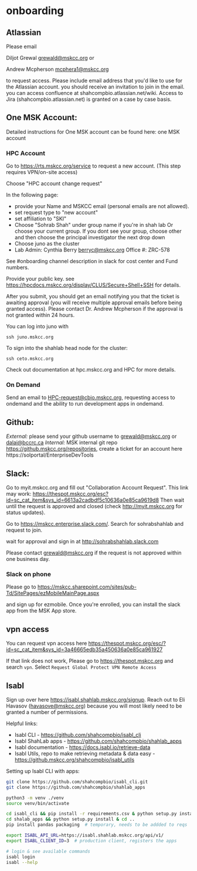 # onboarding


## Atlassian
Please email

Diljot Grewal <grewald@mskcc.org> or

Andrew Mcpherson <mcphera1@mskcc.org>

to request access. Please include email address that you'd like to use for the Atlassian account. you should receive an invitation to join in the email. you can access confluence at shahcompbio.atlassian.net/wiki. Access to Jira (shahcompbio.atlassian.net) is granted on a case by case basis.

## One MSK Account:
Detailed instructions for One MSK account  can be found here: one MSK account


### HPC Account
Go to https://rts.mskcc.org/service to request a new account.  (This step requires VPN/on-site access)

Choose "HPC account change request"

In the following page:
- provide your Name and MSKCC email (personal emails are not allowed).
- set request type to "new account"
- set affiliation to "SKI"
- Choose "Sohrab Shah" under group name if you're in shah lab Or choose your current group. If you dont see your group, choose other and then choose the principal investigator the next drop down 
- Choose juno as the cluster
- Lab Admin: Cynthia Berry <berryc@mskcc.org> Office #: ZRC-578

See #onboarding channel description in slack for cost center and Fund numbers.

Provide your public key. see https://hpcdocs.mskcc.org/display/CLUS/Secure+Shell+SSH for details.

After you submit, you should get an email notifying you that the ticket is awaiting approval (you will receive multiple approval emails before being granted access). Please contact Dr. Andrew Mcpherson if the approval is not granted within 24 hours.

You can log into juno with

```
ssh juno.mskcc.org
```

To sign into the shahlab head node for the cluster:
```
ssh ceto.mskcc.org
```

Check out documentation at hpc.mskcc.org and HPC for more details. 

### On Demand

Send an email to HPC-request@cbio.mskcc.org, requesting access to ondemand and the ability to run development apps in ondemand.

## Github:
*External:* please send your github username to grewald@mskcc.org or dalai@bccrc.ca
*Internal:* MSK internal git repo https://github.mskcc.org/repositories, create a ticket for an account here https://solportal/EnterpriseDevTools


## Slack:
Go to myit.mskcc.org and fill out "Collaboration Account Request".  This link may work:
https://thespot.mskcc.org/esc?id=sc_cat_item&sys_id=6613a2cadbdf5c10636a0e85ca9619d8
Then wait until the request is approved and closed (check http://myit.mskcc.org for status updates). 

Go to https://mskcc.enterprise.slack.com/.  Search for sohrabshahlab and request to join.

wait for approval and sign in at http://sohrabshahlab.slack.com

Please contact grewald@mskcc.org if the request is not approved within one business day.

### Slack on phone
Please go to 
https://mskcc.sharepoint.com/sites/pub-Td/SitePages/ezMobileMainPage.aspx

and sign up for ezmobile. Once you're enrolled, you can install the slack app from the MSK App store.
## vpn access

You can request vpn access here
https://thespot.mskcc.org/esc/?id=sc_cat_item&sys_id=3a46665edb35a450636a0e85ca961927

If that link does not work,  Please go to https://thespot.mskcc.org and search `vpn`. Select `Request Global Protect VPN Remote Access`


## Isabl
Sign up over here https://isabl.shahlab.mskcc.org/signup.
Reach out to Eli Havasov (havasove@mskcc.org) because you will most likely need to be granted a number of permissions.

Helpful links:
* Isabl CLI - https://github.com/shahcompbio/isabl_cli
* Isabl ShahLab apps - https://github.com/shahcompbio/shahlab_apps
* Isabl documentation - https://docs.isabl.io/retrieve-data
* Isabl Utils, repo to make retrieving metadata & data easy - https://github.mskcc.org/shahcompbio/isabl_utils

Setting up Isabl CLI with apps:
```bash
git clone https://github.com/shahcompbio/isabl_cli.git
git clone https://github.com/shahcompbio/shahlab_apps

python3 -m venv ./venv
source venv/bin/activate

cd isabl_cli && pip install -r requirements.csv & python setup.py install && cd ..
cd shalab_apps && python setup.py install & cd ..
pip install pandas packaging  # temporary, needs to be addded to reqs

export ISABL_API_URL=https://isabl.shahlab.mskcc.org/api/v1/
export ISABL_CLIENT_ID=3  # production client, registers the apps

# login & see available commands
isabl login
isabl --help
```
